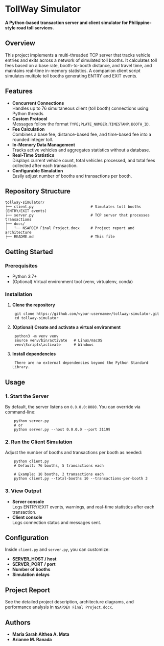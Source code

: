 # TollWay Simulator

**A Python-based transaction server and client simulator for Philippine-style road toll services.**

## Overview

This project implements a multi-threaded TCP server that tracks vehicle entries and exits across a network of simulated toll booths. It calculates toll fees based on a base rate, booth-to-booth distance, and travel time, and maintains real-time in-memory statistics. A companion client script simulates multiple toll booths generating ENTRY and EXIT events.

## Features

- **Concurrent Connections**  
  Handles up to 76 simultaneous client (toll booth) connections using Python threads.
- **Custom Protocol**  
  Messages follow the format `TYPE;PLATE_NUMBER;TIMESTAMP;BOOTH_ID`.
- **Fee Calculation**  
  Combines a base fee, distance-based fee, and time-based fee into a rounded integer toll.
- **In-Memory Data Management**  
  Tracks active vehicles and aggregates statistics without a database.
- **Real-Time Statistics**  
  Displays current vehicle count, total vehicles processed, and total fees collected after each transaction.
- **Configurable Simulation**  
  Easily adjust number of booths and transactions per booth.

## Repository Structure

    tollway-simulator/
    ├── client.py                          # Simulates toll booths (ENTRY/EXIT events)
    ├── server.py                          # TCP server that processes transactions
    ├── docs/
    │   └── NSAPDEV Final Project.docx     # Project report and architecture
    ├── README.md                          # This file

## Getting Started

### Prerequisites

- Python 3.7+
- (Optional) Virtual environment tool (venv, virtualenv, conda)

### Installation

1. **Clone the repository**

        git clone https://github.com/<your-username>/tollway-simulator.git
        cd tollway-simulator

2. **(Optional) Create and activate a virtual environment**

        python3 -m venv venv
        source venv/bin/activate   # Linux/macOS
        venv\Scripts\activate      # Windows

3. **Install dependencies**

        There are no external dependencies beyond the Python Standard Library.

## Usage

### 1. Start the Server

By default, the server listens on `0.0.0.0:8080`. You can override via command-line:

        python server.py
        # or
        python server.py --host 0.0.0.0 --port 31199

### 2. Run the Client Simulation

Adjust the number of booths and transactions per booth as needed:

        python client.py
        # Default: 76 booths, 5 transactions each

        # Example: 10 booths, 3 transactions each
        python client.py --total-booths 10 --transactions-per-booth 3

### 3. View Output

- **Server console**  
  Logs ENTRY/EXIT events, warnings, and real-time statistics after each transaction.
- **Client console**  
  Logs connection status and messages sent.

## Configuration

Inside `client.py` and `server.py`, you can customize:

- **SERVER_HOST / host**  
- **SERVER_PORT / port**  
- **Number of booths**  
- **Simulation delays**  

## Project Report

See the detailed project description, architecture diagrams, and performance analysis in `NSAPDEV Final Project.docx`.

## Authors

- **Maria Sarah Althea A. Mata**  
- **Arianne M. Ranada**

